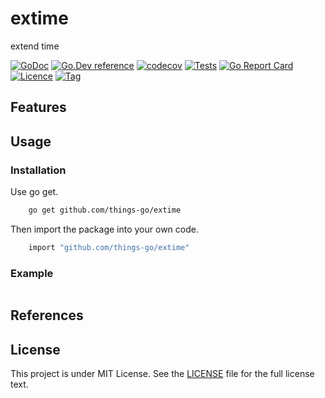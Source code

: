 # extime
extend time 

[![GoDoc](https://godoc.org/github.com/things-go/extime?status.svg)](https://godoc.org/github.com/things-go/extime)
[![Go.Dev reference](https://img.shields.io/badge/go.dev-reference-blue?logo=go&logoColor=white)](https://pkg.go.dev/github.com/things-go/extime?tab=doc)
[![codecov](https://codecov.io/gh/things-go/extime/branch/main/graph/badge.svg)](https://codecov.io/gh/things-go/extime)
[![Tests](https://github.com/things-go/extime/actions/workflows/ci.yml/badge.svg)](https://github.com/things-go/extime/actions/workflows/ci.yml)
[![Go Report Card](https://goreportcard.com/badge/github.com/things-go/extime)](https://goreportcard.com/report/github.com/things-go/extime)
[![Licence](https://img.shields.io/github/license/things-go/extime)](https://raw.githubusercontent.com/things-go/extime/main/LICENSE)
[![Tag](https://img.shields.io/github/v/tag/things-go/extime)](https://github.com/things-go/extime/tags)
 
## Features

## Usage

### Installation

Use go get.
```bash
    go get github.com/things-go/extime
```

Then import the package into your own code.
```bash
    import "github.com/things-go/extime"
```

### Example

[embedmd]:# (_examples/main.go go)
```go

```

## References

## License

This project is under MIT License. See the [LICENSE](LICENSE) file for the full license text.